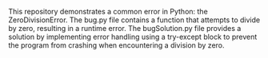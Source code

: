 This repository demonstrates a common error in Python: the ZeroDivisionError. The bug.py file contains a function that attempts to divide by zero, resulting in a runtime error. The bugSolution.py file provides a solution by implementing error handling using a try-except block to prevent the program from crashing when encountering a division by zero.